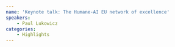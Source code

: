 ```yaml
---
name: 'Keynote talk: The Humane-AI EU network of excellence'
speakers:
    - Paul Lukowicz
categories:
    - Highlights
---
```

